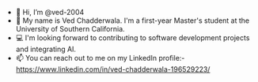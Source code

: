 - 👋 Hi, I’m @ved-2004
- 👀 My name is Ved Chadderwala. I'm a first-year Master's student at the University of Southern California.
- 💻 I'm looking forward to contributing to software development projects and integrating AI.
- 📫 You can reach out to me on my LinkedIn profile:- https://www.linkedin.com/in/ved-chadderwala-196529223/

<!---
ved-2004/ved-2004 is a ✨ special ✨ repository because its `README.md` (this file) appears on your GitHub profile.
You can click the Preview link to take a look at your changes.
--->
